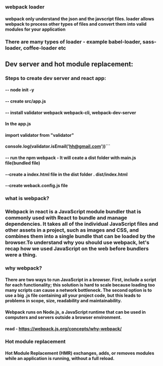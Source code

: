 ### webpack loader 
#### webpack only understand the json and the javscript files. loader allows webpack to process other types of files and convert them into valid modules for your application

### There are many types of loader - example babel-loader, sass-loader, coffee-loader etc

## Dev server and hot module replacement:
### Steps to create dev server and react app:
#### -- node init -y
#### -- create src/app.js
#### -- install validator webpack webpack-cli, webpack-dev-server
#### In the app.js
#### import validator from "validator"
#### console.log(validator.isEmail('hh@gmail.com'))```
#### -- run the npm webpack - It will ceate a dist folder with main.js file(bundled file)
#### --create a index.html file in the dist folder . dist/index.html
#### --create weback.config.js file

### what is webpack?
### Webpack in react is a JavaScript module bundler that is commonly used with React to bundle and manage dependencies. It takes all of the individual JavaScript files and other assets in a project, such as images and CSS, and combines them into a single bundle that can be loaded by the browser.To understand why you should use webpack, let's recap how we used JavaScript on the web before bundlers were a thing.

### why webpack?
#### There are two ways to run JavaScript in a browser. First, include a script for each functionality; this solution is hard to scale because loading too many scripts can cause a network bottleneck. The second option is to use a big .js file containing all your project code, but this leads to problems in scope, size, readability and maintainability.

#### Webpack runs on Node.js, a JavaScript runtime that can be used in computers and servers outside a browser environment.

#### read - **https://webpack.js.org/concepts/why-webpack/**

### Hot module replacement
#### Hot Module Replacement (HMR) exchanges, adds, or removes modules while an application is running, without a full reload.

